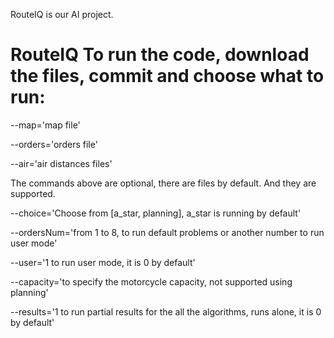 RouteIQ is our AI project.
# RouteIQ To run the code, download the files, commit and choose what to run:
--map='map file'

--orders='orders file'

--air='air distances files'

The commands above are optional, there are files by default. And they are supported.

--choice='Choose from [a_star, planning], a_star is running by default'

--ordersNum='from 1 to 8, to run default problems or another number to run user mode'

--user='1 to run user mode, it is 0 by default'

--capacity='to specify the motorcycle capacity, not supported using planning'


--results='1 to run partial results for the all the algorithms, runs alone, it is 0 by default'